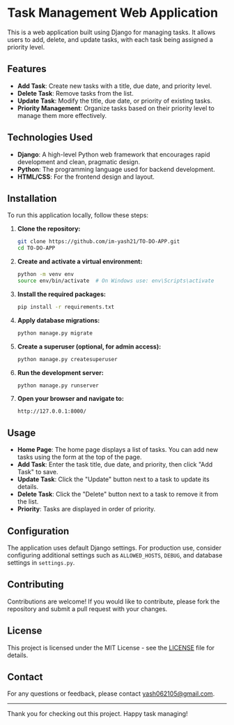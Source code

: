# Task Management Web Application

This is a web application built using Django for managing tasks. It allows users to add, delete, and update tasks, with each task being assigned a priority level. 

## Features

- **Add Task**: Create new tasks with a title, due date, and priority level.
- **Delete Task**: Remove tasks from the list.
- **Update Task**: Modify the title, due date, or priority of existing tasks.
- **Priority Management**: Organize tasks based on their priority level to manage them more effectively.

## Technologies Used

- **Django**: A high-level Python web framework that encourages rapid development and clean, pragmatic design.
- **Python**: The programming language used for backend development.
- **HTML/CSS**: For the frontend design and layout.

## Installation

To run this application locally, follow these steps:

1. **Clone the repository:**

    ```bash
    git clone https://github.com/im-yash21/TO-DO-APP.git
    cd TO-DO-APP
    ```

2. **Create and activate a virtual environment:**

    ```bash
    python -m venv env
    source env/bin/activate  # On Windows use: env\Scripts\activate
    ```

3. **Install the required packages:**

    ```bash
    pip install -r requirements.txt
    ```

4. **Apply database migrations:**

    ```bash
    python manage.py migrate
    ```

5. **Create a superuser (optional, for admin access):**

    ```bash
    python manage.py createsuperuser
    ```

6. **Run the development server:**

    ```bash
    python manage.py runserver
    ```

7. **Open your browser and navigate to:**

    ```
    http://127.0.0.1:8000/
    ```

## Usage

- **Home Page**: The home page displays a list of tasks. You can add new tasks using the form at the top of the page.
- **Add Task**: Enter the task title, due date, and priority, then click "Add Task" to save.
- **Update Task**: Click the "Update" button next to a task to update its details.
- **Delete Task**: Click the "Delete" button next to a task to remove it from the list.
- **Priority**: Tasks are displayed in order of priority.

## Configuration

The application uses default Django settings. For production use, consider configuring additional settings such as `ALLOWED_HOSTS`, `DEBUG`, and database settings in `settings.py`.

## Contributing

Contributions are welcome! If you would like to contribute, please fork the repository and submit a pull request with your changes.

## License

This project is licensed under the MIT License - see the [LICENSE](LICENSE) file for details.

## Contact

For any questions or feedback, please contact [yash062105@gmail.com](mailto:yash062105@gmail.com).

---

Thank you for checking out this project. Happy task managing!
